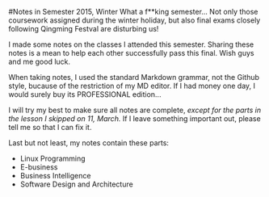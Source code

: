 #Notes in Semester 2015, Winter
What a f**king semester... Not only those coursework assigned during the winter holiday, but also final exams closely following Qingming Festval are disturbing us!

I made some notes on the classes I attended this semester. Sharing these notes is a mean to help each other successfully pass this final. Wish guys and me good luck.

When taking notes, I used the standard Markdown grammar, not the Github style, bucause of the restriction of my MD editor. If I had money one day, I would surely buy its PROFESSIONAL edition...

I will try my best to make sure all notes are complete, *except for the parts in the lesson I skipped on 11, March.* If I leave something important out, please tell me so that I can  fix it.

Last but not least, my notes contain these parts:

* Linux Programming
* E-business
* Business Intelligence
* Software Design and Architecture